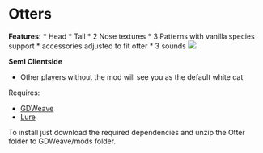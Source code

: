 #  Otters  

**Features:**
    * Head
    * Tail
    * 2 Nose textures
    * 3 Patterns with vanilla species support
    * accessories adjusted to fit otter
    * 3 sounds
![](https://i.imgur.com/QTsqZp2.png)

**Semi Clientside**
* Other players without the mod will see you as the default white cat

Requires:
   *   <a href="https://github.com/NotNite/GDWeave/tree/main">GDWeave</a>
   *   <a href="https://github.com/Sulayre/WebfishingLure">Lure</a>

To install just download the required dependencies and unzip the Otter folder to GDWeave/mods folder.
